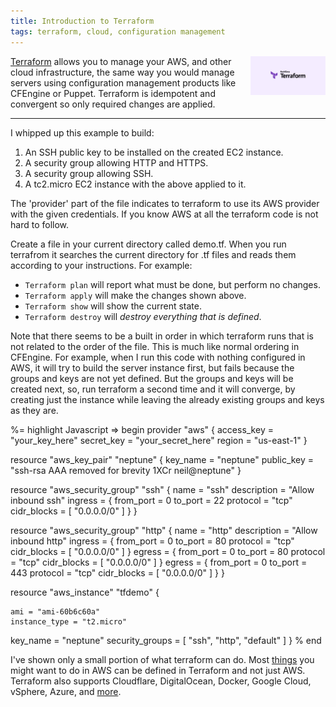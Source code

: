 ```yaml
---
title: Introduction to Terraform
tags: terraform, cloud, configuration management
---
```


<a href="https://terraform.io/"><img style='float:right' alt='terraform logo' width='120px' src='https://raw.githubusercontent.com/hashicorp/terraform-website/master/content//source/assets/images/og-image.png' ></a>

[Terraform](https://terraform.io/) allows you to manage your AWS, and other
cloud infrastructure, the same way you would manage servers using configuration
management products like CFEngine or Puppet. Terraform is idempotent and
convergent so only required changes are applied.

---

I whipped up this example to build:

1. An SSH public key to be installed on the created EC2 instance.
1. A security group allowing HTTP and HTTPS.
1. A security group allowing SSH.
1. A tc2.micro EC2 instance with the above applied to it.

The 'provider' part of the file indicates to terraform to use its AWS provider
with the given credentials. If you know AWS at all the terraform code is not
hard to follow.

Create a file in your current directory called demo.tf. When you run terrafrom
it searches the current directory for .tf files and reads them according to
your instructions. For example:

* <code>Terraform plan</code> will report what must be done, but perform no changes.
* <code>Terraform apply</code> will make the changes shown above.
* <code>Terraform show</code> will show the current state.
* <code>Terraform destroy</code> will <em>destroy everything that is defined</em>.

Note that there seems to be a built in order in which terraform runs that is
not related to the order of the file. This is much like normal ordering in
CFEngine. For example, when I run this code with nothing configured in AWS, it
will try to build the server instance first, but fails because the groups and keys
are not yet defined. But the groups and keys will be created next, so,
run terraform a second time and it will converge, by creating just the instance
while leaving the already existing groups and keys as they are.

%= highlight Javascript => begin
provider "aws" {
   access_key = "your_key_here"
   secret_key = "your_secret_here"
   region = "us-east-1"
}

resource "aws_key_pair" "neptune" {
   key_name = "neptune"
   public_key = "ssh-rsa AAA removed for brevity 1XCr neil@neptune"
}

resource "aws_security_group" "ssh" {
   name = "ssh"
   description = "Allow inbound ssh"
   ingress = {
      from_port = 0
      to_port   = 22
      protocol  = "tcp"
      cidr_blocks = [ "0.0.0.0/0" ]
   }
}

resource "aws_security_group" "http" {
   name = "http"
   description = "Allow inbound http"
   ingress = {
      from_port = 0
      to_port   = 80 
      protocol  = "tcp"
      cidr_blocks = [ "0.0.0.0/0" ]
   }
   egress = {
      from_port = 0
      to_port   = 80
      protocol  = "tcp"
      cidr_blocks = [ "0.0.0.0/0" ]
   }
   egress = {
      from_port = 0
      to_port   = 443
      protocol  = "tcp"
      cidr_blocks = [ "0.0.0.0/0" ]
   }
}

resource "aws_instance" "tfdemo" {

    ami = "ami-60b6c60a"
    instance_type = "t2.micro"

   key_name = "neptune"
   security_groups = [ "ssh", "http", "default" ]
}
% end

I've shown only a small portion of what terraform can do. Most
[things](https://terraform.io/docs/providers/aws/index.html) you might want to
do in AWS can be defined in Terraform and not just AWS. Terraform also supports
Cloudflare, DigitalOcean, Docker, Google Cloud, vSphere, Azure, and
[more](https://terraform.io/docs/providers/index.html).
